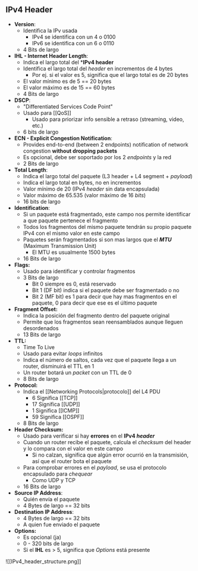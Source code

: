 
## IPv4 Header

- **Version**: 
	- Identifica la IPv usada
		- IPv4 se identifica con un 4 o 0100
		- IPv6 se identifica con un 6 o 0110
	- 4 Bits de largo
- **IHL - Internet Header Length**:
	- Indica el largo total del ***IPv4 header**
	- Identifica el largo total del *header* en incrementos de 4 bytes
		- Por ej. si el valor es 5, significa que el largo total es de 20 bytes
	- El valor mínimo es de 5 == 20 bytes
	- El valor máximo es de 15 == 60 bytes
	- 4 Bits de largo
- **DSCP**:
	- "Differentiated Services Code Point"
	- Usado para [[QoS]]
		- Usado para priorizar info sensible a retraso (streaming, video, etc.)
	- 6 bits de largo
- **ECN - Explicit Congestion Notification**:
	- Provides end-to-end (between 2 endpoints) notification of network congestion **without dropping packets**
	- Es opcional, debe ser soportado por los 2 *endpoints* y la red
	- 2 Bits de largo
- **Total Length**:
	- Indica el largo total del paquete (L3 header + L4 segment + *payload*)
	- Indica el largo total en bytes, no en incrementos
	- Valor mínimo de 20 (IPv4 *header* sin data encapsulada)
	- Valor máximo de 65.535 (valor máximo de 16 *bits*)
	- 16 bits de largo
- **Identification**:
	- Si un paquete está fragmentado, este campo nos permite identificar a que paquete pertenece el fragmento
	- Todos los fragmentos del mismo paquete tendrán su propio paquete IPv4 con el mismo valor en este campo 
	- Paquetes serán fragmentados si son mas largos que el ***MTU*** (Maximum Transmission Unit)
		- El MTU es usualmente 1500 bytes
	- 16 Bits de largo
- **Flags:**
	- Usado para identificar y controlar fragmentos
	- 3 Bits de largo
		- Bit 0 siempre es 0, está reservado
		- Bit 1 (DF bit) indica si el paquete debe ser fragmentado o no
		- Bit 2 (MF bit) es 1 para decir que hay mas fragmentos en el paquete, 0 para decir que ese es el último paquete
- **Fragment Offset:**
	- Indica la posición del fragmento dentro del paquete original
	- Permite que los fragmentos sean reensamblados aunque lleguen desordenados
	- 13 Bits de largo
- **TTL:**
	- Time To Live
	- Usado para evitar *loops* infinitos
	- Indica el número de saltos, cada vez que el paquete llega a un router, disminuirá el TTL en 1
	- Un router botará un *packet* con un TTL de 0
	- 8 Bits de largo
- **Protocol:**
	- Indica el [[Networking Protocols|protocolo]] del L4 PDU 
		- 6 Significa [[TCP]]
		- 17 Significa [[UDP]]
		- 1 Significa [[ICMP]]
		- 59 Significa [[OSPF]]
	- 8 Bits de largo
- **Header Checksum:**
	- Usado para verificar si hay **errores** en el **IPv4 *header***
	- Cuando un router recibe el paquete, calcula el *checksum* del header y lo compara con el valor en este campo
		- Si no calzan, significa que algún error ocurrió en la transmisión, así que  el router bota el paquete
	- Para comprobar errores en el *payload*, se usa el protocolo encapsulado para *chequear*
		- Como UDP y TCP
	- 16 Bits de largo
- **Source IP Address**: 
	- Quién envía el paquete
	- 4 Bytes de largo == 32 bits
- **Destination IP Address**:
	- 4 Bytes de largo == 32 bits
	- A quien fue enviado el paquete
- **Options:**
	- Es opcional (ja)
	- 0 - 320 bits de largo
	- Si el **IHL** es > 5, significa que *Options* está presente

![[IPv4_header_structure.png]]